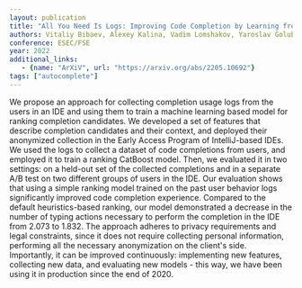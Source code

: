 ```yaml
---
layout: publication
title: "All You Need Is Logs: Improving Code Completion by Learning from Anonymous IDE Usage Logs"
authors: Vitaliy Bibaev, Alexey Kalina, Vadim Lomshakov, Yaroslav Golubev, Alexander Bezzubov, Nikita Povarov, Timofey Bryksin
conference: ESEC/FSE
year: 2022
additional_links:
   - {name: "ArXiV", url: "https://arxiv.org/abs/2205.10692"}
tags: ["autocomplete"]
---
```

We propose an approach for collecting completion usage logs from the users in an IDE and using them to train a machine learning based model for ranking completion candidates.
We developed a set of features that describe completion candidates and their context, and deployed their anonymized collection in the Early Access Program of IntelliJ-based IDEs.
We used the logs to collect a dataset of code completions from users, and employed it to train a ranking CatBoost model.
Then, we evaluated it in two settings: on a held-out set of the collected completions and in a separate A/B test on two different groups of users in the IDE.
Our evaluation shows that using a simple ranking model trained on the past user behavior logs significantly improved code completion experience.
Compared to the default heuristics-based ranking, our model demonstrated a decrease in the number of typing actions necessary to perform the completion in the IDE from 2.073 to 1.832.
The approach adheres to privacy requirements and legal constraints, since it does not require collecting personal information, performing all the necessary anonymization on the client's side.
Importantly, it can be improved continuously: implementing new features, collecting new data, and evaluating new models - this way, we have been using it in production since the end of 2020.